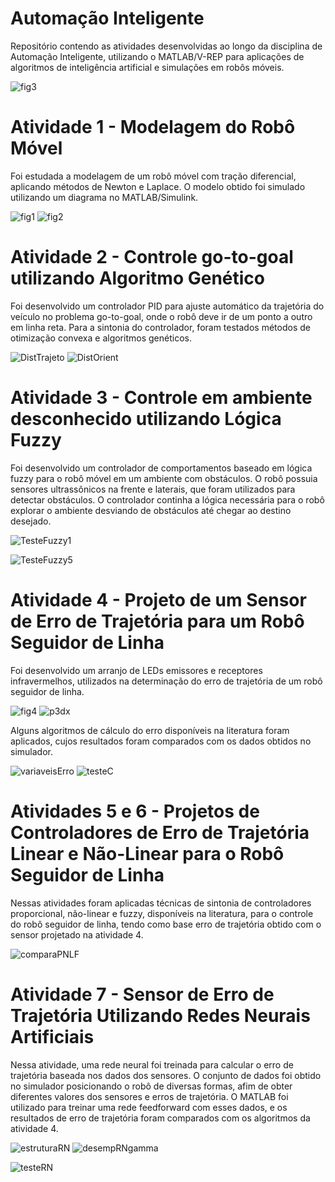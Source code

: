 # Automação Inteligente
Repositório contendo as atividades desenvolvidas ao longo da disciplina de Automação Inteligente, utilizando o MATLAB/V-REP para aplicações de algoritmos de inteligência artificial e simulações em robôs móveis.

![fig3](https://user-images.githubusercontent.com/22371807/124191170-c717a880-da99-11eb-93ea-8f595bca626f.PNG)


# Atividade 1 - Modelagem do Robô Móvel
Foi estudada a modelagem de um robô móvel com tração diferencial, aplicando métodos de Newton e Laplace. O modelo obtido foi simulado utilizando um diagrama no MATLAB/Simulink.

![fig1](https://user-images.githubusercontent.com/22371807/124190413-9daa4d00-da98-11eb-8cf3-1bbfe48d825c.PNG) ![fig2](https://user-images.githubusercontent.com/22371807/124190866-596b7c80-da99-11eb-8bfa-8b34fc5f9c26.PNG)

# Atividade 2 - Controle go-to-goal utilizando Algoritmo Genético

Foi desenvolvido um controlador PID para ajuste automático da trajetória do veículo no problema go-to-goal, onde o robô deve ir de um ponto a outro em linha reta. Para a sintonia do controlador, foram testados métodos de otimização convexa e algoritmos genéticos.

![DistTrajeto](https://user-images.githubusercontent.com/22371807/124191785-af8cef80-da9a-11eb-9166-ff43d3de0acb.png)
![DistOrient](https://user-images.githubusercontent.com/22371807/124191805-b4ea3a00-da9a-11eb-8554-e96f7bc501be.png)

# Atividade 3 - Controle em ambiente desconhecido utilizando Lógica Fuzzy

Foi desenvolvido um controlador de comportamentos baseado em lógica fuzzy para o robô móvel em um ambiente com obstáculos. O robô possuia sensores ultrassônicos na frente e laterais, que foram utilizados para detectar obstáculos. O controlador continha a lógica necessária para o robô explorar o ambiente desviando de obstáculos até chegar ao destino desejado.

![TesteFuzzy1](https://user-images.githubusercontent.com/22371807/124192435-a9e3d980-da9b-11eb-8e35-a1105ecffa7b.png)

![TesteFuzzy5](https://user-images.githubusercontent.com/22371807/124192441-ac463380-da9b-11eb-9bb0-efa7f2b31278.png)

# Atividade 4 - Projeto de um Sensor de Erro de Trajetória para um Robô Seguidor de Linha

Foi desenvolvido um arranjo de LEDs emissores e receptores infravermelhos, utilizados na determinação do erro de trajetória de um robô seguidor de linha.

![fig4](https://user-images.githubusercontent.com/22371807/124193482-43f85180-da9d-11eb-860d-c6924d662237.PNG)
![p3dx](https://user-images.githubusercontent.com/22371807/124192766-31314d00-da9c-11eb-9ae4-dff69b06c48b.PNG)


Alguns algoritmos de cálculo do erro disponíveis na literatura foram aplicados, cujos resultados foram comparados com os dados obtidos no simulador.
 
 ![variaveisErro](https://user-images.githubusercontent.com/22371807/124192991-81a8aa80-da9c-11eb-85d1-dbbb447c95f5.PNG)
 ![testeC](https://user-images.githubusercontent.com/22371807/124193015-8a00e580-da9c-11eb-8d84-561096b279f6.png)
 
# Atividades 5 e 6 - Projetos de Controladores de Erro de Trajetória Linear e Não-Linear para o Robô Seguidor de Linha
 
Nessas atividades foram aplicadas técnicas de sintonia de controladores proporcional, não-linear e fuzzy, disponíveis na literatura, para o controle do robô seguidor de linha, tendo como base erro de trajetória obtido com o sensor projetado na atividade 4.

![comparaPNLF](https://user-images.githubusercontent.com/22371807/124193563-6d18e200-da9d-11eb-9466-7233aafb1016.png)

 # Atividade 7 - Sensor de Erro de Trajetória Utilizando Redes Neurais Artificiais
 
Nessa atividade, uma rede neural foi treinada para calcular o erro de trajetória baseada nos dados dos sensores. O conjunto de dados foi obtido no simulador posicionando o robô de diversas formas, afim de obter diferentes valores dos sensores e erros de trajetória. O MATLAB foi utilizado para treinar uma rede feedforward com esses dados, e os resultados de erro de trajetória foram comparados com os algoritmos da atividade 4.

![estruturaRN](https://user-images.githubusercontent.com/22371807/124193997-2d062f00-da9e-11eb-882f-96ffa4639ace.PNG)
![desempRNgamma](https://user-images.githubusercontent.com/22371807/124194012-31324c80-da9e-11eb-8aee-945bacbfe00b.png)

![testeRN](https://user-images.githubusercontent.com/22371807/124194121-5fb02780-da9e-11eb-9d2d-463d86842d85.png)



